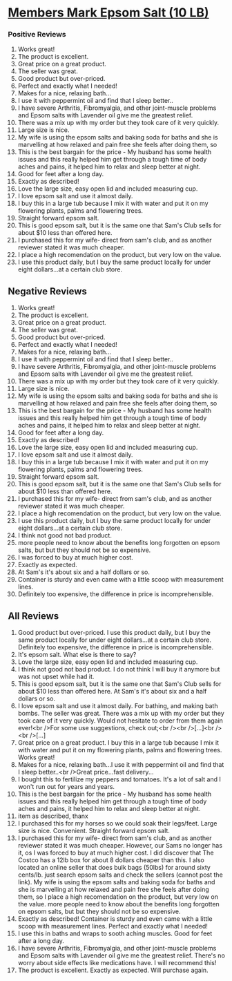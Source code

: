 # [Members Mark Epsom Salt (10 LB)](https://products.checkmycream.com/products/Members-Mark-Epsom-Salt-(10-LB).html)

### Positive Reviews

<ol>
      <li>Works great!</li>
      <li>The product is excellent.</li>
      <li>Great price on a great product.</li>
      <li>The seller was great.  </li>
      <li>Good product but over-priced.</li>
      <li>Perfect and exactly what I needed!</li>
      <li>Makes for a nice, relaxing bath...</li>
      <li>I use it with peppermint oil and find that I sleep better..</li>
      <li>I have severe Arthritis, Fibromyalgia, and other joint-muscle problems and Epsom salts with Lavender oil give me the greatest relief.</li>
      <li>There was a mix up with my order but they took care of it very quickly.  </li>
      <li>Large size is nice.</li>
      <li>My wife is using the epsom salts and baking soda for baths and she is marvelling at how relaxed and pain free she feels after doing them, so</li>
      <li>This is the best bargain for the price - My husband has some health issues and this really helped him get through a tough time of body aches and pains, it helped him to relax and sleep better at night.</li>
      <li>Good for feet after a long day.</li>
      <li>Exactly as described!</li>
      <li>Love the large size, easy open lid and included measuring cup.</li>
      <li>I love epsom salt and use it almost daily.  </li>
      <li>I buy this in a large tub because I mix it with water and put it on my flowering plants, palms and flowering trees.</li>
      <li>Straight forward epsom salt.</li>
      <li>This is good epsom salt, but it is the same one that Sam&#x27;s Club sells for about $10 less than offered here.</li>
      <li>I purchased this for my wife- direct from sam&#x27;s club, and as another reviewer stated it was much cheaper.</li>
      <li>I place a high recomendation on the product, but very low on the value.</li>
      <li>I use this product daily, but I buy the same product locally for under eight dollars...at a certain club store.  </li>
</ol>


<h2>Negative Reviews</h2>
<ol>
<li> Works great!</li>
<li> The product is excellent.</li>
<li> Great price on a great product.</li>
<li> The seller was great.  </li>
<li> Good product but over-priced.</li>
<li> Perfect and exactly what I needed!</li>
<li> Makes for a nice, relaxing bath...</li>
<li> I use it with peppermint oil and find that I sleep better..</li>
<li> I have severe Arthritis, Fibromyalgia, and other joint-muscle problems and Epsom salts with Lavender oil give me the greatest relief.</li>
<li> There was a mix up with my order but they took care of it very quickly.  </li>
<li> Large size is nice.</li>
<li> My wife is using the epsom salts and baking soda for baths and she is marvelling at how relaxed and pain free she feels after doing them, so</li>
<li> This is the best bargain for the price - My husband has some health issues and this really helped him get through a tough time of body aches and pains, it helped him to relax and sleep better at night.</li>
<li> Good for feet after a long day.</li>
<li> Exactly as described!</li>
<li> Love the large size, easy open lid and included measuring cup.</li>
<li> I love epsom salt and use it almost daily.  </li>
<li> I buy this in a large tub because I mix it with water and put it on my flowering plants, palms and flowering trees.</li>
<li> Straight forward epsom salt.</li>
<li> This is good epsom salt, but it is the same one that Sam&#x27;s Club sells for about $10 less than offered here.</li>
<li> I purchased this for my wife- direct from sam&#x27;s club, and as another reviewer stated it was much cheaper.</li>
<li> I place a high recomendation on the product, but very low on the value.</li>
<li> I use this product daily, but I buy the same product locally for under eight dollars...at a certain club store.  </li>
<li> I think not good not bad product.</li>
<li> more people need to know about the benefits long forgotten on epsom salts, but but they should not be so expensive.</li>
<li> I was forced to buy at much higher cost.</li>
<li> Exactly as expected.</li>
<li> At Sam&#x27;s it&#x27;s about six and a half dollars or so.</li>
<li> Container is sturdy and even came with a little scoop with measurement lines.</li>
<li> Definitely too expensive,  the difference in price is incomprehensible.</li>
</ol>

<h2>All Reviews</h2>

<ol>
    <li> Good product but over-priced. I use this product daily, but I buy the same product locally for under eight dollars...at a certain club store.  Definitely too expensive,  the difference in price is incomprehensible.</li>
    <li> It&#x27;s epsom salt. What else is there to say?</li>
    <li> Love the large size, easy open lid and included measuring cup.</li>
    <li> I think not good not bad product. I do not think I will buy it anymore but was not upset while had it.</li>
    <li> This is good epsom salt, but it is the same one that Sam&#x27;s Club sells for about $10 less than offered here. At Sam&#x27;s it&#x27;s about six and a half dollars or so.</li>
    <li> I love epsom salt and use it almost daily.  For bathing, and making bath bombs.  The seller was great.  There was a mix up with my order but they took care of it very quickly.  Would not hesitate to order from them again ever!&lt;br /&gt;For some use suggestions, check out;&lt;br /&gt;&lt;br /&gt;[...]&lt;br /&gt;&lt;br /&gt;[...]</li>
    <li> Great price on a great product. I buy this in a large tub because I mix it with water and put it on my flowering plants, palms and flowering trees. Works great!</li>
    <li> Makes for a nice, relaxing bath...I use it with peppermint oil and find that I sleep better..&lt;br /&gt;Great price...fast delivery...</li>
    <li> I bought this to fertilize my peppers and tomatoes.  It&#x27;s a lot of salt and I won&#x27;t run out for years and years.</li>
    <li> This is the best bargain for the price - My husband has some health issues and this really helped him get through a tough time of body aches and pains, it helped him to relax and sleep better at night.</li>
    <li> item as described, thanx</li>
    <li> I purchased this for my horses so we could soak their legs/feet. Large size is nice. Convenient. Straight forward epsom salt.</li>
    <li> I purchased this for my wife- direct from sam&#x27;s club, and as another reviewer stated it was much cheaper. However, our Sams no longer has it, os I was forced to buy at much higher cost. I did discover that The Costco has a 12lb box for about 8 dollars cheaper than this. I also located an online seller that does bulk bags (50lbs) for around sixty cents/lb. just search epsom salts and check the sellers (cannot post the link). My wife is using the epsom salts and baking soda for baths and she is marvelling at how relaxed and pain free she feels after doing them, so I place a high recomendation on the product, but very low on the value. more people need to know about the benefits long forgotten on epsom salts, but but they should not be so expensive.</li>
    <li> Exactly as described! Container is sturdy and even came with a little scoop with measurement lines. Perfect and exactly what I needed!</li>
    <li> I use this in baths and wraps to sooth aching muscles. Good for feet after a long day.</li>
    <li> I have severe Arthritis, Fibromyalgia, and other joint-muscle problems and Epsom salts with Lavender oil give me the greatest relief. There&#x27;s no worry about side effects like medications have. I will recommend this!</li>
    <li> The product is excellent. Exactly as expected. Will purchase again.</li>
</ol>




